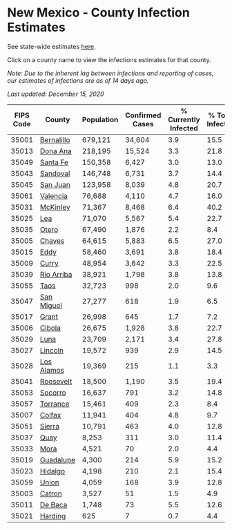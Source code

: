 # New Mexico - County Infection Estimates

See state-wide estimates [here](/infections/us-nm).

Click on a county name to view the infections estimates for that county.

*Note: Due to the inherent lag between infections and reporting of cases, our estimates of infections are as of 14 days ago.*

*Last updated: December 15, 2020*

|   FIPS Code |                   County |   Population |   Confirmed Cases |   % Currently Infected |   % Total Infected |
|-------------|--------------------------|--------------|-------------------|------------------------|--------------------|
|       35001 | [Bernalillo](bernalillo) |      679,121 |            34,604 |                    3.9 |               15.5 |
|       35013 |     [Dona Ana](dona-ana) |      218,195 |            15,524 |                    3.3 |               21.8 |
|       35049 |     [Santa Fe](santa-fe) |      150,358 |             6,427 |                    3.0 |               13.0 |
|       35043 |     [Sandoval](sandoval) |      146,748 |             6,731 |                    3.7 |               14.4 |
|       35045 |     [San Juan](san-juan) |      123,958 |             8,039 |                    4.8 |               20.7 |
|       35061 |     [Valencia](valencia) |       76,688 |             4,110 |                    4.7 |               16.0 |
|       35031 |     [McKinley](mckinley) |       71,367 |             8,468 |                    6.4 |               40.2 |
|       35025 |               [Lea](lea) |       71,070 |             5,567 |                    5.4 |               22.7 |
|       35035 |           [Otero](otero) |       67,490 |             1,876 |                    2.2 |                8.4 |
|       35005 |         [Chaves](chaves) |       64,615 |             5,883 |                    6.5 |               27.0 |
|       35015 |             [Eddy](eddy) |       58,460 |             3,691 |                    3.8 |               18.4 |
|       35009 |           [Curry](curry) |       48,954 |             3,642 |                    3.3 |               22.5 |
|       35039 | [Rio Arriba](rio-arriba) |       38,921 |             1,798 |                    3.8 |               13.8 |
|       35055 |             [Taos](taos) |       32,723 |               998 |                    2.0 |                9.6 |
|       35047 | [San Miguel](san-miguel) |       27,277 |               618 |                    1.9 |                6.5 |
|       35017 |           [Grant](grant) |       26,998 |               645 |                    1.7 |                7.2 |
|       35006 |         [Cibola](cibola) |       26,675 |             1,928 |                    3.8 |               22.7 |
|       35029 |             [Luna](luna) |       23,709 |             2,171 |                    3.4 |               27.8 |
|       35027 |       [Lincoln](lincoln) |       19,572 |               939 |                    2.9 |               14.5 |
|       35028 | [Los Alamos](los-alamos) |       19,369 |               215 |                    1.1 |                3.3 |
|       35041 |   [Roosevelt](roosevelt) |       18,500 |             1,190 |                    3.5 |               19.4 |
|       35053 |       [Socorro](socorro) |       16,637 |               791 |                    3.2 |               14.8 |
|       35057 |     [Torrance](torrance) |       15,461 |               409 |                    2.3 |                8.4 |
|       35007 |         [Colfax](colfax) |       11,941 |               404 |                    4.8 |                9.7 |
|       35051 |         [Sierra](sierra) |       10,791 |               463 |                    4.0 |               12.8 |
|       35037 |             [Quay](quay) |        8,253 |               311 |                    3.0 |               11.4 |
|       35033 |             [Mora](mora) |        4,521 |                70 |                    2.0 |                4.4 |
|       35019 |   [Guadalupe](guadalupe) |        4,300 |               214 |                    5.9 |               15.2 |
|       35023 |       [Hidalgo](hidalgo) |        4,198 |               210 |                    2.1 |               15.4 |
|       35059 |           [Union](union) |        4,059 |               168 |                    3.9 |               12.8 |
|       35003 |         [Catron](catron) |        3,527 |                51 |                    1.5 |                4.9 |
|       35011 |       [De Baca](de-baca) |        1,748 |                73 |                    5.5 |               12.6 |
|       35021 |       [Harding](harding) |          625 |                 7 |                    0.7 |                4.4 |